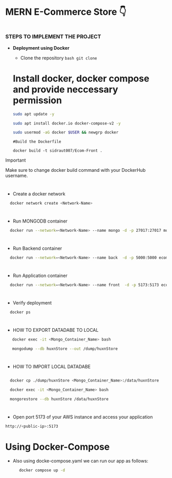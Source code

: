 ﻿# MERN E-Commerce Store 👇

#
### STEPS TO IMPLEMENT THE PROJECT
- **<p id="Docker">Deployment using Docker</p>**
  - Clone the repository
  ``bash
  git clone 
  ``
  # Install docker, docker compose and provide neccessary permission
  ```bash
  sudo apt update -y

  sudo apt install docker.io docker-compose-v2 -y

  sudo usermod -aG docker $USER && newgrp docker
  ``` 
  
  ```
  #Build the Dockerfile
  
  docker build -t sidraut007/Ecom-Front .
  ```
  
> [!Important]
> Make sure to change docker build command with your DockerHub username.
  #
  - Create a docker network
  ```bash
    docker network create <Network-Name>
  ```
  #
  - Run MONGODB container
  ```bash
    docker run --network=<Network-Name> --name mongo -d -p 27017:27017 mongo
  ```

  #
  - Run Backend container
  ```bash
    docker run --network=<Network-Name> --name back  -d -p 5000:5000 ecom-back
  ```

  #
  - Run Application container
  ```bash
    docker run --network=<Network-Name> --name front  -d -p 5173:5173 ecom-front
  ```

  #
  - Verify deployment
  ```bash
    docker ps
  ```

#
  - HOW TO EXPORT DATADABE TO LOCAL 

```bash
   docker exec -it <Mongo_Container_Name> bash

   mongodump --db huxnStore --out /dump/huxnStore
```

   #
  - HOW TO IMPORT LOCAL DATADABE

```bash

  docker cp ./dump/huxnStore <Mongo_Container_Name>:/data/huxnStore

  docker exec -it <Mongo_Container_Name> bash

  mongorestore --db huxnStore /data/huxnStore

```
  # 
  - Open port 5173 of your AWS instance and access your application
  ```bash
  http://<public-ip>:5173
  ```


# Using Docker-Compose
  - Also using docke-compose.yaml we can run our app as follows:
  ```bash
        docker compose up -d 
  ```





